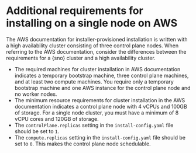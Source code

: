 # Additional requirements for installing on a single node on AWS

The AWS documentation for installer-provisioned installation is written with a high availability cluster consisting of three control plane nodes. When referring to the AWS documentation, consider the differences between the requirements for a {sno} cluster and a high availability cluster.

* The required machines for cluster installation in AWS documentation indicates a temporary bootstrap machine, three control plane machines, and at least two compute machines. You require only a temporary bootstrap machine and one AWS instance for the control plane node and no worker nodes.
* The minimum resource requirements for cluster installation in the AWS documentation indicates a control plane node with 4 vCPUs and 100GB of storage. For a single node cluster, you must have a minimum of 8 vCPU cores and 120GB of storage.
* The `controlPlane.replicas` setting in the `install-config.yaml` file should be set to `1`.
* The `compute.replicas` setting in the `install-config.yaml` file should be set to `0`.
This makes the control plane node schedulable.

